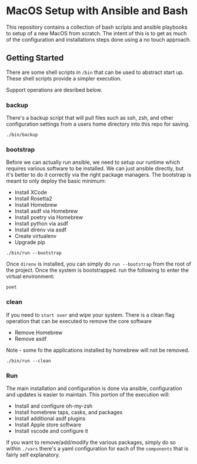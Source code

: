 # MacOS Setup with Ansible and Bash

This repository contains a collection of bash scripts and ansible playbooks to setup of a new MacOS from scratch. The intent of this is to get as much of the configuration and installations steps done using a no touch approach.

## Getting Started

There are some shell scripts in `/bin` that can be used to abstract start up. These shell scripts provide a simpler execution.

Support operations are desribed below.

### backup

There's a backup script that will pull files such as ssh, zsh, and other configuration settings from a users home directory into this repo for saving.

````
./bin/backup
````

### bootstrap

Before we can actually run ansible, we need to setup our runtime which requires various software to be installed. We can just ansible directly, but it's better to do it correctly via the right package managers. The bootstrap is meant to only deploy the basic minimum:

- Install XCode
- Install Rosetta2
- Install Homebrew
- Install asdf via Homebrew
- Install poetry via Homebrew
- Install python via asdf
- Install direnv via asdf
- Create virtualenv
- Upgrade pip

````
./bin/run --bootstrap
````

Once `direnv` is installed, you can simply do `run --bootstrap` from the root of the project. Once the system is bootstrapped. run the following to enter the virtual environment:

````
poet
````

### clean

If you need to `start over` and wipe your system. There is a clean flag operation that can be executed to remove the core software

- Remove Homebrew
- Remove asdf

Note - some fo the applications installed by homebrew will not be removed.

````
./bin/run --clean
````

### Run

The main installation and configuration is done via ansible, configuration and updates is easier to maintain. This portion of the execution will:

- Install and configure oh-my-zsh
- Install homebrew taps, casks, and packages
- Install additional asdf plugins 
- Install Apple store software
- Install vscode and configure it

If you want to remove/add/modify the various packages, simply do so within `./vars` there's a yaml configuration for each of the `components` that is fairly self explanatory.


